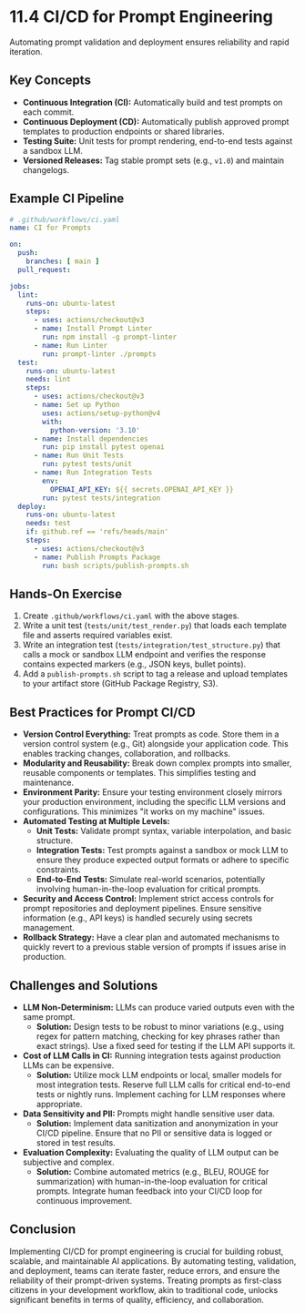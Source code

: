 # 11.4 CI/CD for Prompt Engineering

Automating prompt validation and deployment ensures reliability and rapid iteration.

## Key Concepts

- **Continuous Integration (CI):** Automatically build and test prompts on each commit.  
- **Continuous Deployment (CD):** Automatically publish approved prompt templates to production endpoints or shared libraries.  
- **Testing Suite:** Unit tests for prompt rendering, end-to-end tests against a sandbox LLM.  
- **Versioned Releases:** Tag stable prompt sets (e.g., `v1.0`) and maintain changelogs.

## Example CI Pipeline

```yaml
# .github/workflows/ci.yaml
name: CI for Prompts

on:
  push:
    branches: [ main ]
  pull_request:

jobs:
  lint:
    runs-on: ubuntu-latest
    steps:
      - uses: actions/checkout@v3
      - name: Install Prompt Linter
        run: npm install -g prompt-linter
      - name: Run Linter
        run: prompt-linter ./prompts
  test:
    runs-on: ubuntu-latest
    needs: lint
    steps:
      - uses: actions/checkout@v3
      - name: Set up Python
        uses: actions/setup-python@v4
        with:
          python-version: '3.10'
      - name: Install dependencies
        run: pip install pytest openai
      - name: Run Unit Tests
        run: pytest tests/unit
      - name: Run Integration Tests
        env:
          OPENAI_API_KEY: ${{ secrets.OPENAI_API_KEY }}
        run: pytest tests/integration
  deploy:
    runs-on: ubuntu-latest
    needs: test
    if: github.ref == 'refs/heads/main'
    steps:
      - uses: actions/checkout@v3
      - name: Publish Prompts Package
        run: bash scripts/publish-prompts.sh
```

## Hands-On Exercise

1. Create `.github/workflows/ci.yaml` with the above stages.  
2. Write a unit test (`tests/unit/test_render.py`) that loads each template file and asserts required variables exist.  
3. Write an integration test (`tests/integration/test_structure.py`) that calls a mock or sandbox LLM endpoint and verifies the response contains expected markers (e.g., JSON keys, bullet points).  
4. Add a `publish-prompts.sh` script to tag a release and upload templates to your artifact store (GitHub Package Registry, S3).

## Best Practices for Prompt CI/CD

- **Version Control Everything:** Treat prompts as code. Store them in a version control system (e.g., Git) alongside your application code. This enables tracking changes, collaboration, and rollbacks.
- **Modularity and Reusability:** Break down complex prompts into smaller, reusable components or templates. This simplifies testing and maintenance.
- **Environment Parity:** Ensure your testing environment closely mirrors your production environment, including the specific LLM versions and configurations. This minimizes "it works on my machine" issues.
- **Automated Testing at Multiple Levels:**
    - **Unit Tests:** Validate prompt syntax, variable interpolation, and basic structure.
    - **Integration Tests:** Test prompts against a sandbox or mock LLM to ensure they produce expected output formats or adhere to specific constraints.
    - **End-to-End Tests:** Simulate real-world scenarios, potentially involving human-in-the-loop evaluation for critical prompts.
- **Security and Access Control:** Implement strict access controls for prompt repositories and deployment pipelines. Ensure sensitive information (e.g., API keys) is handled securely using secrets management.
- **Rollback Strategy:** Have a clear plan and automated mechanisms to quickly revert to a previous stable version of prompts if issues arise in production.

## Challenges and Solutions

- **LLM Non-Determinism:** LLMs can produce varied outputs even with the same prompt.
    - **Solution:** Design tests to be robust to minor variations (e.g., using regex for pattern matching, checking for key phrases rather than exact strings). Use a fixed seed for testing if the LLM API supports it.
- **Cost of LLM Calls in CI:** Running integration tests against production LLMs can be expensive.
    - **Solution:** Utilize mock LLM endpoints or local, smaller models for most integration tests. Reserve full LLM calls for critical end-to-end tests or nightly runs. Implement caching for LLM responses where appropriate.
- **Data Sensitivity and PII:** Prompts might handle sensitive user data.
    - **Solution:** Implement data sanitization and anonymization in your CI/CD pipeline. Ensure that no PII or sensitive data is logged or stored in test results.
- **Evaluation Complexity:** Evaluating the quality of LLM output can be subjective and complex.
    - **Solution:** Combine automated metrics (e.g., BLEU, ROUGE for summarization) with human-in-the-loop evaluation for critical prompts. Integrate human feedback into your CI/CD loop for continuous improvement.

## Conclusion

Implementing CI/CD for prompt engineering is crucial for building robust, scalable, and maintainable AI applications. By automating testing, validation, and deployment, teams can iterate faster, reduce errors, and ensure the reliability of their prompt-driven systems. Treating prompts as first-class citizens in your development workflow, akin to traditional code, unlocks significant benefits in terms of quality, efficiency, and collaboration.

